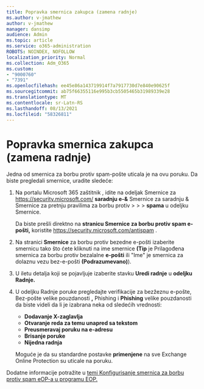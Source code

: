 ```yaml
---
title: Popravka smernica zakupca (zamena radnje)
ms.author: v-jmathew
author: v-jmathew
manager: dansimp
audience: Admin
ms.topic: article
ms.service: o365-administration
ROBOTS: NOINDEX, NOFOLLOW
localization_priority: Normal
ms.collection: Adm_O365
ms.custom:
- "9000760"
- "7391"
ms.openlocfilehash: ee45e86a143719914f7a7917730d7e840e90625f
ms.sourcegitcommit: ab75f66355116e995b3cb5505465b31989339e28
ms.translationtype: MT
ms.contentlocale: sr-Latn-RS
ms.lasthandoff: 08/13/2021
ms.locfileid: "58326811"
---
```

# <a name="fix-tenant-policy-action-override"></a>Popravka smernica zakupca (zamena radnje)

Jedna od smernica za borbu protiv spam-pošte uticala je na ovu poruku. Da biste pregledali smernice, uradite sledeće:

1. Na portalu Microsoft 365 zaštitnik , idite na odeljak Smernice za <https://security.microsoft.com/> **saradnju e-&** Smernice za saradnju & Smernice za pretnju pravilima za borbu protiv \>  \>  \> **spama**  u odeljku Smernice.

   Da biste prešli direktno na **stranicu Smernice za borbu protiv spam e-pošti,** koristite <https://security.microsoft.com/antispam> .

2. Na stranici **Smernice** za borbu protiv bezedne e-pošti izaberite smernicu tako  što ćete kliknuti na ime smernice **(Tip** je Prilagođena smernica za borbu protiv bezalalne **e-pošti** ili "Ime" je smernica za dolaznu vezu bez-e-pošti **(Podrazumevano)**).
3. U iletu detalja koji se pojavljuje izaberite stavku **Uredi radnje** u **odeljku Radnje.**
4. U  odeljku Radnje poruke pregledajte verifikacije za bezžeznu e-pošte, Bez-pošte velike pouzdanosti **,** Phishing i **Phishing** velike pouzdanosti da biste videli da li je izabrana neka od sledećih vrednosti: 
   - **Dodavanje X-zaglavlja**
   - **Otvaranje reda za temu unapred sa tekstom**
   - **Preusmeravaj poruku na e-adresu**
   - **Brisanje poruke**
   - **Nijedna radnja**

   Moguće je da su standardne postavke **primenjene** na sve Exchange Online Protection su uticale na poruku.

Dodatne informacije potražite u [temi Konfigurisanje smernica za borbu protiv spam eOP-a u programu EOP.](https://docs.microsoft.com/microsoft-365/security/office-365-security/configure-your-spam-filter-policies)
